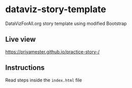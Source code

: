 # dataviz-story-template
DataVizForAll.org story template using modified Bootstrap

## Live view 
https://priyamester.github.io/practice-story-/

## Instructions
Read steps inside the `index.html` file
